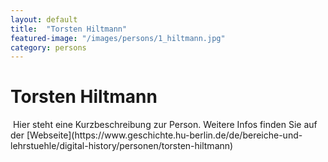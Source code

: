 ```yaml
---
layout: default
title:  "Torsten Hiltmann"
featured-image: "/images/persons/1_hiltmann.jpg"
category: persons
---
```


<h1>Torsten Hiltmann</h1>
<p><span class="image left"><img src="{{ site.url }}{{ site.baseurl }}/images/persons/1_hiltmann.jpg" alt="" /></span>
Hier steht eine Kurzbeschreibung zur Person. Weitere Infos finden Sie auf der [Webseite](https://www.geschichte.hu-berlin.de/de/bereiche-und-lehrstuehle/digital-history/personen/torsten-hiltmann)</p>